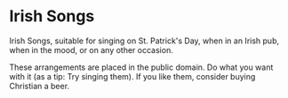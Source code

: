 Irish Songs
===========

Irish Songs, suitable for singing on St. Patrick's Day, when in an Irish pub, when in the mood, or on any other occasion.

These arrangements are placed in the public domain. Do what you want with it (as a tip: Try singing them). If you like them, consider buying Christian a beer.
